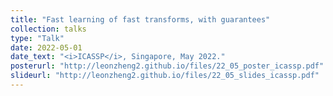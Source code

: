 ```yaml
---
title: "Fast learning of fast transforms, with guarantees"
collection: talks
type: "Talk"
date: 2022-05-01
date_text: "<i>ICASSP</i>, Singapore, May 2022."
posterurl: "http://leonzheng2.github.io/files/22_05_poster_icassp.pdf"
slideurl: "http://leonzheng2.github.io/files/22_05_slides_icassp.pdf"
---
```

